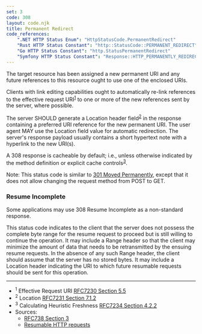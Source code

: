 ```yaml
---
set: 3
code: 308
layout: code.njk
title: Permanent Redirect
code_references:
    ".NET HTTP Status Enum": "HttpStatusCode.PermanentRedirect"
    "Rust HTTP Status Constant": "http::StatusCode::PERMANENT_REDIRECT"
    "Go HTTP Status Constant": "http.StatusPermanentRedirect"
    "Symfony HTTP Status Constant": "Response::HTTP_PERMANENTLY_REDIRECT"
---
```


The target resource has been assigned a new permanent URI and any future references to this resource ought to use one of the enclosed URIs.

Clients with link editing capabilities ought to automatically re-link references to the effective request URI<sup>[1](#ref-1)</sup> to one or more of the new references sent by the server, where possible.

The server SHOULD generate a Location header field<sup>[2](#ref-2)</sup> in the response containing a preferred URI reference for the new permanent URI. The user agent MAY use the Location field value for automatic redirection. The server's response payload usually contains a short hypertext note with a hyperlink to the new URI(s).

A 308 response is cacheable by default; i.e., unless otherwise indicated by the method definition or explicit cache controls<sup>[3](#ref-3)</sup>.

Note: This status code is similar to [301 Moved Permanently](/301), except that it does not allow changing the request method from POST to GET.

### Resume Incomplete

Some applications may use 308 Resume Incomplete as a non-standard response.

This status code indicates to the client that the server does not possess the
complete byte range for the resume request to proceed but is still
willing to continue the operation.
It may include a Range header so that the client may minimize the amount
of data that needs to be retransmitted by the ensuing resume requests.
In the absence of any such Range header, the client should assume that
the server has no stored bytes.
It may include a Location header indicating the URI to which future
resumable requests should be sent for this operation.

---

* <span id="ref-1"><sup>1</sup> Effective Request URI [RFC7230 Section 5.5][2]</span>
* <span id="ref-2"><sup>2</sup> Location [RFC7231 Section 7.1.2][3]</span>
* <span id="ref-3"><sup>3</sup> Calculating Heuristic Freshness [RFC7234 Section 4.2.2][4]</span>
* Sources:
  * [RFC738 Section 3][1]
  * [Resumable HTTP requests](5)

[1]: <https://tools.ietf.org/html/rfc7538#section-3>
[2]: <https://tools.ietf.org/html/rfc7230#section-5.5>
[3]: <https://tools.ietf.org/html/rfc7231#section-7.1.2>
[4]: <https://tools.ietf.org/html/rfc7234#section-4.2.2>
[5]: <https://web.archive.org/web/20151013212135/http://code.google.com/p/gears/wiki/ResumableHttpRequestsProposal#Status_Code:_308_Resume_Incomplete>
